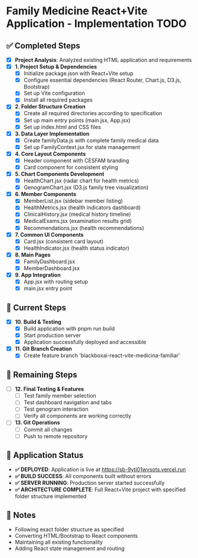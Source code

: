 # Family Medicine React+Vite Application - Implementation TODO

## ✅ Completed Steps
- [x] **Project Analysis**: Analyzed existing HTML application and requirements
- [x] **1. Project Setup & Dependencies**
  - [x] Initialize package.json with React+Vite setup
  - [x] Configure essential dependencies (React Router, Chart.js, D3.js, Bootstrap)
  - [x] Set up Vite configuration
  - [x] Install all required packages

- [x] **2. Folder Structure Creation**
  - [x] Create all required directories according to specification
  - [x] Set up main entry points (main.jsx, App.jsx)
  - [x] Set up index.html and CSS files

- [x] **3. Data Layer Implementation**
  - [x] Create familyData.js with complete family medical data
  - [x] Set up FamilyContext.jsx for state management

- [x] **4. Core Layout Components**
  - [x] Header component with CESFAM branding
  - [x] Card component for consistent styling

- [x] **5. Chart Components Development**
  - [x] HealthChart.jsx (radar chart for health metrics)
  - [x] GenogramChart.jsx (D3.js family tree visualization)

- [x] **6. Member Components**
  - [x] MemberList.jsx (sidebar member listing)
  - [x] HealthMetrics.jsx (health indicators dashboard)
  - [x] ClinicalHistory.jsx (medical history timeline)
  - [x] MedicalExams.jsx (examination results grid)
  - [x] Recommendations.jsx (health recommendations)

- [x] **7. Common UI Components**
  - [x] Card.jsx (consistent card layout)
  - [x] HealthIndicator.jsx (health status indicator)

- [x] **8. Main Pages**
  - [x] FamilyDashboard.jsx
  - [x] MemberDashboard.jsx

- [x] **9. App Integration**
  - [x] App.jsx with routing setup
  - [x] main.jsx entry point

## 🔄 Current Steps

- [x] **10. Build & Testing**
  - [x] Build application with pnpm run build
  - [x] Start production server
  - [x] Application successfully deployed and accessible

- [x] **11. Git Branch Creation**
  - [x] Create feature branch 'blackboxai-react-vite-medicina-familiar'

## 🔄 Remaining Steps
- [ ] **12. Final Testing & Features**
  - [ ] Test family member selection
  - [ ] Test dashboard navigation and tabs
  - [ ] Test genogram interaction
  - [ ] Verify all components are working correctly

- [ ] **13. Git Operations**
  - [ ] Commit all changes
  - [ ] Push to remote repository

## 🎯 Application Status
- **✅ DEPLOYED**: Application is live at https://sb-9yti01wvsots.vercel.run
- **✅ BUILD SUCCESS**: All components built without errors
- **✅ SERVER RUNNING**: Production server started successfully
- **✅ ARCHITECTURE COMPLETE**: Full React+Vite project with specified folder structure implemented

## 📝 Notes
- Following exact folder structure as specified
- Converting HTML/Bootstrap to React components
- Maintaining all existing functionality
- Adding React state management and routing